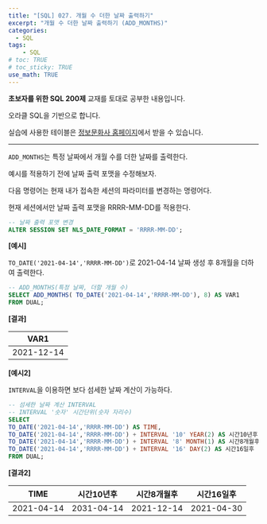 ```yaml
---
title: "[SQL] 027. 개월 수 더한 날짜 출력하기"
excerpt: "개월 수 더한 날짜 출력하기 (ADD_MONTHS)"
categories: 
  - SQL
tags: 
    - SQL
# toc: TRUE
# toc_sticky: TRUE
use_math: TRUE
---
```


**초보자를 위한 SQL 200제** 교재를 토대로 공부한 내용입니다.

오라클 SQL을 기반으로 합니다.

실습에 사용한 테이블은 [정보문화사 홈페이지](http://infopub.co.kr/index.asp)에서 받을 수 있습니다.

---

`ADD_MONTHS`는 특정 날짜에서 개월 수를 더한 날짜를 출력한다.
 
예시를 적용하기 전에 날짜 출력 포맷을 수정해보자.

다음 명령어는 현재 내가 접속한 세션의 파라미터를 변경하는 명령어다.

현재 세션에서만 날짜 출력 포맷을 RRRR-MM-DD를 적용한다.

```sql
-- 날짜 출력 포맷 변경
ALTER SESSION SET NLS_DATE_FORMAT = 'RRRR-MM-DD';
```


**[예시]**

`TO_DATE('2021-04-14','RRRR-MM-DD')`로 2021-04-14 날짜 생성 후 8개월을 더하여 출력한다.

```sql
-- ADD_MONTHS(특정 날짜, 더할 개월 수)
SELECT ADD_MONTHS( TO_DATE('2021-04-14','RRRR-MM-DD'), 8) AS VAR1
FROM DUAL;
```


**[결과]**

|VAR1|
|-|
|2021-12-14|


**[예시2]**

`INTERVAL`을 이용하면 보다 섬세한 날짜 계산이 가능하다.

```sql
-- 섬세한 날짜 계산 INTERVAL
-- INTERVAL '숫자' 시간단위(숫자 자리수)
SELECT 
TO_DATE('2021-04-14','RRRR-MM-DD') AS TIME,
TO_DATE('2021-04-14','RRRR-MM-DD') + INTERVAL '10' YEAR(2) AS 시간10년후,
TO_DATE('2021-04-14','RRRR-MM-DD') + INTERVAL '8' MONTH(1) AS 시간8개월후,
TO_DATE('2021-04-14','RRRR-MM-DD') + INTERVAL '16' DAY(2) AS 시간16일후
FROM DUAL;
```


**[결과2]**

TIME|시간10년후|시간8개월후|시간16일후
|-|-|-|-|
2021-04-14|2031-04-14|2021-12-14|2021-04-30